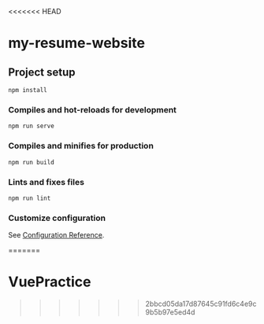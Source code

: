 <<<<<<< HEAD
# my-resume-website

## Project setup
```
npm install
```

### Compiles and hot-reloads for development
```
npm run serve
```

### Compiles and minifies for production
```
npm run build
```

### Lints and fixes files
```
npm run lint
```

### Customize configuration
See [Configuration Reference](https://cli.vuejs.org/config/).

=======
# VuePractice
>>>>>>> 2bbcd05da17d87645c91fd6c4e9c9b5b97e5ed4d

